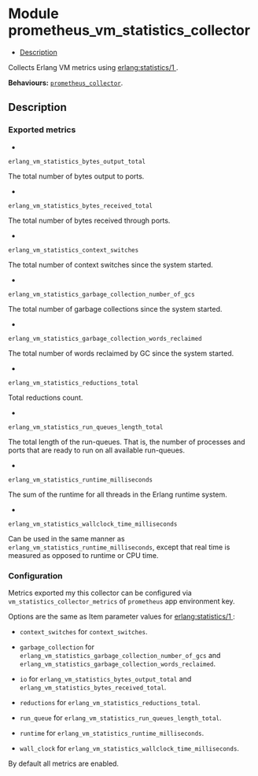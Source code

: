 

# Module prometheus_vm_statistics_collector #
* [Description](#description)

Collects Erlang VM metrics using
[
erlang:statistics/1
](http://erlang.org/doc/man/erlang.md#statistics-1).

__Behaviours:__ [`prometheus_collector`](prometheus_collector.md).

<a name="description"></a>

## Description ##


### <a name="Exported_metrics">Exported metrics</a> ###


* 
```
erlang_vm_statistics_bytes_output_total
```

The total number of bytes output to ports.

* 
```
erlang_vm_statistics_bytes_received_total
```

The total number of bytes received through ports.

* 
```
erlang_vm_statistics_context_switches
```

The total number of context switches since the system started.

* 
```
erlang_vm_statistics_garbage_collection_number_of_gcs
```

The total number of garbage collections since the system started.

* 
```
erlang_vm_statistics_garbage_collection_words_reclaimed
```

The total number of words reclaimed by GC since the system started.

* 
```
erlang_vm_statistics_reductions_total
```

Total reductions count.

* 
```
erlang_vm_statistics_run_queues_length_total
```

The total length of the run-queues. That is, the number of
processes and ports that are ready to run on all available run-queues.

* 
```
erlang_vm_statistics_runtime_milliseconds
```

The sum of the runtime for all threads in the Erlang runtime system.

* 
```
erlang_vm_statistics_wallclock_time_milliseconds
```

Can be used in the same manner as
`erlang_vm_statistics_runtime_milliseconds`, except that real time is
measured as opposed to runtime or CPU time.



### <a name="Configuration">Configuration</a> ###

Metrics exported my this collector can be configured via
`vm_statistics_collector_metrics` of `prometheus` app environment key.

Options are the same as Item parameter values for
[
erlang:statistics/1
](http://erlang.org/doc/man/erlang.md#statistics-1):

* `context_switches` for `context_switches`.

* `garbage_collection`
for `erlang_vm_statistics_garbage_collection_number_of_gcs` and
`erlang_vm_statistics_garbage_collection_words_reclaimed`.

* `io` for `erlang_vm_statistics_bytes_output_total` and
`erlang_vm_statistics_bytes_received_total`.

* `reductions` for `erlang_vm_statistics_reductions_total`.

* `run_queue` for `erlang_vm_statistics_run_queues_length_total`.

* `runtime` for `erlang_vm_statistics_runtime_milliseconds`.

* `wall_clock` for `erlang_vm_statistics_wallclock_time_milliseconds`.


By default all metrics are enabled.